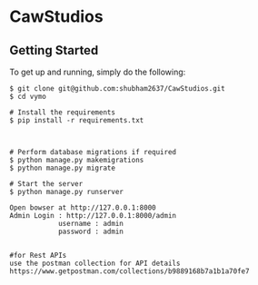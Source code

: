 # CawStudios
Getting Started
---------------
To get up and running, simply do the following:

    $ git clone git@github.com:shubham2637/CawStudios.git
    $ cd vymo

    # Install the requirements
    $ pip install -r requirements.txt



    # Perform database migrations if required
    $ python manage.py makemigrations
    $ python manage.py migrate
    
    # Start the server
    $ python manage.py runserver
    
    Open bowser at http://127.0.0.1:8000
    Admin Login : http://127.0.0.1:8000/admin
                username : admin 
                password : admin
    

    #for Rest APIs
    use the postman collection for API details
    https://www.getpostman.com/collections/b9889168b7a1b1a70fe7